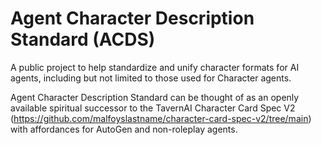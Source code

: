 # Agent Character Description Standard (ACDS)
A public project to help standardize and unify character formats for AI agents, including but not limited to those used for Character agents.

Agent Character Description Standard can be thought of as an openly available spiritual successor to the TavernAI Character Card Spec V2 (https://github.com/malfoyslastname/character-card-spec-v2/tree/main) with affordances for AutoGen and non-roleplay agents.
